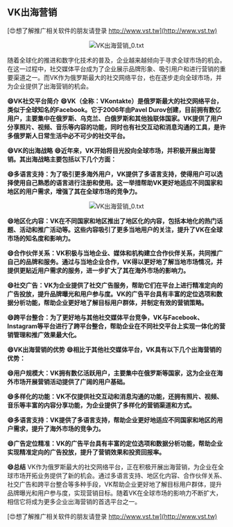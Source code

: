 ## **VK出海营销**

[😍想了解推广相关软件的朋友请登录 http://www.vst.tw](http://www.vst.tw)

 <center><img src="https://vst.tw/MP4/tuiguang/png/8.png" alt="VK出海营销_0.txt"></center>

随着全球化的推进和数字化技术的普及，企业越来越倾向于寻求全球市场的机会。在这一过程中，社交媒体平台成为了企业展示品牌形象、吸引用户和进行营销的重要渠道之一。而VK作为俄罗斯最大的社交网络平台，也在逐步走向全球市场，并为企业提供了出海营销的机会。

**😄VK社交平台简介**
**😄VK（全称：VKontakte）是俄罗斯最大的社交网络平台，类似于全球知名的Facebook。它于2006年由Pavel Durov创建，目前拥有数亿用户，主要集中在俄罗斯、乌克兰、白俄罗斯和其他独联体国家。VK提供了用户分享照片、视频、音乐等内容的功能，同时也有社交互动和消息沟通的工具，是许多俄罗斯人日常生活中必不可少的社交平台。**

**😄VK的出海战略**
**😄近年来，VK开始将目光投向全球市场，并积极开展出海营销。其出海战略主要包括以下几个方面：**

**😄多语言支持：为了吸引更多海外用户，VK提供了多语言支持，使得用户可以选择使用自己熟悉的语言进行注册和使用。这一举措帮助VK更好地适应不同国家和地区的用户需求，增强了其在全球市场的竞争力。**

 <center><img src="https://vst.tw/MP4/tuiguang/png/8.png" alt="VK出海营销_0.txt"></center>

**😄地区化内容：VK在不同国家和地区推出了地区化的内容，包括本地化的热门话题、活动和推广活动等。这些内容吸引了更多当地用户的关注，提升了VK在全球市场的知名度和影响力。**

**😄合作伙伴关系：VK积极与当地企业、媒体和机构建立合作伙伴关系，共同推广自己的品牌和服务。通过与当地企业合作，VK得以更好地了解当地市场情况，并提供更贴近用户需求的服务，进一步扩大了其在海外市场的影响力。**

**😄社交广告：VK为企业提供了社交广告服务，帮助它们在平台上进行精准定向的广告投放，提升品牌曝光和用户参与度。VK的广告平台具有丰富的定位选项和数据分析功能，帮助企业更好地了解目标用户群体，并制定有效的营销策略。**

**😄跨平台整合：为了更好地与其他社交媒体平台竞争，VK与Facebook、Instagram等平台进行了跨平台整合，帮助企业在不同社交平台上实现一体化的营销管理和推广效果最大化。**

**😄VK出海营销的优势**
**😄相比于其他社交媒体平台，VK具有以下几个出海营销的优势：**

**😄用户规模大：VK拥有数亿活跃用户，主要集中在俄罗斯等国家，这为企业在海外市场开展营销活动提供了广阔的用户基础。**

**😄多样化的功能：VK不仅提供社交互动和消息沟通的功能，还拥有照片、视频、音乐等丰富的内容分享功能，为企业提供了多样化的营销渠道和方式。**

**😄多语言支持：VK提供了多语言支持，帮助企业更好地适应不同国家和地区的用户需求，提升了海外市场的竞争力。**

**😄广告定位精准：VK的广告平台具有丰富的定位选项和数据分析功能，帮助企业实现精准定向的广告投放，提升了营销效果和投资回报率。**

**😄总结**
VK作为俄罗斯最大的社交网络平台，正在积极开展出海营销，为企业在全球市场开拓业务提供了新的机会。通过多语言支持、地区化内容、合作伙伴关系、社交广告和跨平台整合等多种手段，VK帮助企业更好地了解目标用户群体，提升品牌曝光和用户参与度，实现营销目标。随着VK在全球市场的影响力不断扩大，相信它将成为更多企业出海营销的首选平台之一。

[😍想了解推广相关软件的朋友请登录 http://www.vst.tw](http://www.vst.tw)




